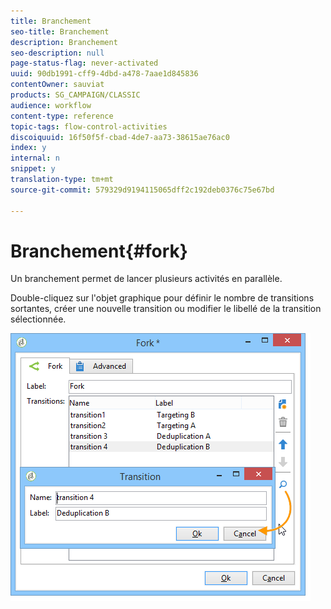 ```yaml
---
title: Branchement
seo-title: Branchement
description: Branchement
seo-description: null
page-status-flag: never-activated
uuid: 90db1991-cff9-4dbd-a478-7aae1d845836
contentOwner: sauviat
products: SG_CAMPAIGN/CLASSIC
audience: workflow
content-type: reference
topic-tags: flow-control-activities
discoiquuid: 16f50f5f-cbad-4de7-aa73-38615ae76ac0
index: y
internal: n
snippet: y
translation-type: tm+mt
source-git-commit: 579329d9194115065dff2c192deb0376c75e67bd

---
```



# Branchement{#fork}

Un branchement permet de lancer plusieurs activités en parallèle.

Double-cliquez sur l&#39;objet graphique pour définir le nombre de transitions sortantes, créer une nouvelle transition ou modifier le libellé de la transition sélectionnée.

![](assets/s_user_segmentation_fork.png)

